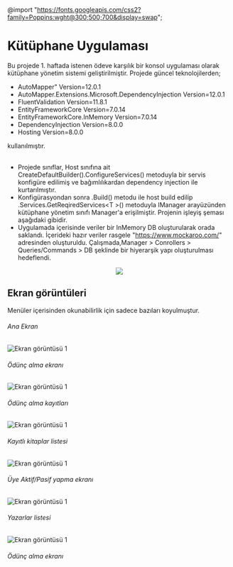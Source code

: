 @import "https://fonts.googleapis.com/css2?family=Poppins:wght@300;500;700&display=swap";
<style>
    p{
        display : inline;
    }
    .vurgu{
        font-weight:bold; 
        font-style:italic;
    }
</style>

# Kütüphane Uygulaması

Bu projede 1. haftada istenen ödeve karşılık bir konsol uygulaması olarak kütüphane yönetim sistemi geliştirilmiştir. Projede güncel teknolojilerden;
 
- AutoMapper" Version=12.0.1
- AutoMapper.Extensions.Microsoft.DependencyInjection Version=12.0.1
- FluentValidation Version=11.8.1
- EntityFrameworkCore Version=7.0.14
- EntityFrameworkCore.InMemory Version=7.0.14
- DependencyInjection Version=8.0.0
- Hosting Version=8.0.0

kullanılmıştır. <br><br>

 

- Projede sınıflar, Host sınıfına ait CreateDefaultBuilder().ConfigureServices() metoduyla bir servis konfigüre edilimiş ve bağımlılıkardan dependency injection ile kurtarılmıştır.


- Konfigürasyondan sonra .Build() metodu ile host build edilip .Services.GetReqiredServices&lt;T	&gt;() metoduyla IManager arayüzünden kütüphane yönetim sınıfı Manager'a erişilmiştir. Projenin işleyiş şeması aşağıdaki gibidir.


- Uygulamada içerisinde veriler bir InMemory DB oluşturularak orada saklandı. İçerideki hazır veriler rasgele "https://www.mockaroo.com/" adresinden oluşturuldu. Çalışmada,Manager > Conrollers > Queries/Commands > DB şeklinde bir hiyerarşik yapı oluşturulması hedeflendi.


<center><img src="Img/Diagram/diagram.svg"></img></center>

## Ekran görüntüleri
Menüler içerisinden okunabilirlik için sadece bazıları koyulmuştur.

###### Ana Ekran
<img src="Img/SC/page1.PNG" alt="Ekran görüntüsü 1"></img>
###### Ödünç alma ekranı
<img src="Img/SC/page2.PNG" alt="Ekran görüntüsü 1"></img>
###### Ödünç alma kayıtları
<img src="Img/SC/page3.PNG" alt="Ekran görüntüsü 1"></img>
###### Kayıtlı kitaplar listesi
<img src="Img/SC/page4.PNG" alt="Ekran görüntüsü 1"></img>
###### Üye Aktif/Pasif yapma ekranı
<img src="Img/SC/page5.PNG" alt="Ekran görüntüsü 1"></img>
###### Yazarlar listesi
<img src="Img/SC/page6.PNG" alt="Ekran görüntüsü 1"></img>
###### Ödünç alma ekranı